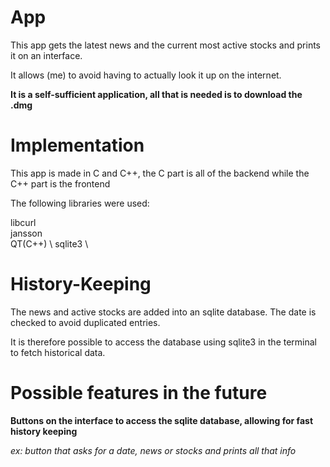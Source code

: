 # App 

This app gets the latest news and the current most active stocks and prints it on an interface. 

It allows (me) to avoid having to actually look it up on the internet. 

**It is a self-sufficient application, all that is needed is to download the .dmg**

# Implementation

This app is made in C and C++, the C part is all of the backend while the C++ part is the frontend

The following libraries were used:

libcurl\
jansson \
QT(C++) \ 
sqlite3 \

# History-Keeping

The news and active stocks are added into an sqlite database. The date is checked to avoid duplicated entries. 

It is therefore possible to access the database using sqlite3 in the terminal to fetch historical data.

# Possible features in the future
**Buttons on the interface to access the sqlite database, allowing for fast history keeping**
        
   *ex: button that asks for a date, news or stocks and prints all that info*

        
